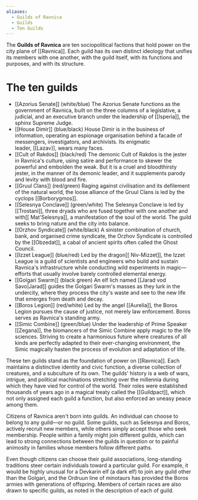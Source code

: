 ```yaml
---
aliases:
  - Guilds of Ravnica
  - Guilds
  - Ten Guilds
---
```

The **Guilds of Ravnica** are ten sociopolitical factions that hold power on the city plane of [[Ravnica]]. Each guild has its own distinct ideology that unifies its members with one another, with the guild itself, with its functions and purposes, and with its structure.

# The ten guilds

- [[Azorius Senate]] (white/blue) The Azorius Senate functions as the government of Ravnica, built on the three columns of a legislative, a judicial, and an executive branch under the leadership of [[Isperia]], the sphinx Supreme Judge.
- [[House Dimir]] (blue/black) House Dimir is in the business of information, operating an espionage organisation behind a facade of messengers, investigators, and archivists. Its enigmatic leader, [[Lazav]], wears many faces.
- [[Cult of Rakdos]] (black/red) The demonic Cult of Rakdos is the jester in Ravnica's culture, using satire and performance to skewer the powerful and embolden the weak. But it is a cruel and bloodthirsty jester, in the manner of its demonic leader, and it supplements parody and levity with blood and fire.
- [[Gruul Clans]] (red/green) Raging against civilisation and its defilement of the natural world, the loose alliance of the Gruul Clans is led by the cyclops [[Borborygmos]].
- [[Selesnya Conclave]] (green/white)  The Selesnya Conclave is led by [[Trostani]], three dryads who are fused together with one another and with[[ Mat'Selesnya]], a manifestation of the soul of the world. The guild seeks to bring nature and the city into balance.
- [[Orzhov Syndicate]] (white/black) A sinister combination of church, bank, and organised crime syndicate, the Orzhov Syndicate is controlled by the [[Obzedat]], a cabal of ancient spirits often called the Ghost Council.
- [[Izzet League]] (blue/red) Led by the dragon[[ Niv-Mizzet]], the Izzet League is a guild of scientists and engineers who build and sustain Ravnica's infrastructure while conducting wild experiments in magic—efforts that usually involve barely controlled elemental energy.
- [[Golgari Swarm]] (black green) An elf lich named [[Jarad vod Savo|Jarad]] guides the Golgari Swarm's masses as they lurk in the undercity, where they process the city's waste and see to the new life that emerges from death and decay.
- [[Boros Legion]] (red/white) Led by the angel [[Aurelia]], the Boros Legion pursues the cause of justice, not merely law enforcement. Boros serves as Ravnica's standing army.
- [[Simic Combine]] (green/blue) Under the leadership of Prime Speaker [[Zegana]], the biomancers of the Simic Combine apply magic to the life sciences. Striving to create a harmonious future where creatures of all kinds are perfectly adapted to their ever-changing environment, the Simic magically hasten the process of evolution and adaptation of life.

These ten guilds stand as the foundation of power on [[Ravnica]]. Each maintains a distinctive identity and civic function, a diverse collection of creatures, and a subculture of its own. The guilds' history is a web of wars, intrigue, and political machinations stretching over the millennia during which they have vied for control of the world. Their roles were established thousands of years ago in a magical treaty called the [[Guildpact]], which not only assigned each guild a function, but also enforced an uneasy peace among them.

Citizens of Ravnica aren't born into guilds. An individual can choose to belong to any guild—or no guild. Some guilds, such as Selesnya and Boros, actively recruit new members, while others simply accept those who seek membership. People within a family might join different guilds, which can lead to strong connections between the guilds in question or to painful animosity in families whose members follow different paths.

Even though citizens can choose their guild associations, long-standing traditions steer certain individuals toward a particular guild. For example, it would be highly unusual for a Devkarin elf (a dark elf) to join any guild other than the Golgari, and the Ordruun line of minotaurs has provided the Boros armies with generations of offspring. Members of certain races are also drawn to specific guilds, as noted in the description of each of guild.